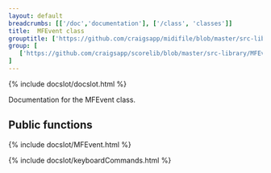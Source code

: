 ```yaml
---
layout: default
breadcrumbs: [['/doc','documentation'], ['/class', 'classes']]
title:  MFEvent class
grouptitle: ['https://github.com/craigsapp/midifile/blob/master/src-library', 'Source Code']
group: [ 
   ['https://github.com/craigsapp/scorelib/blob/master/src-library/MFEvent.cpp', 'MFEvent.cpp'],
]
---
```


{% include docslot/docslot.html %}

Documentation for the MFEvent class.

Public functions
----------------

{% include docslot/MFEvent.html %}



{% include docslot/keyboardCommands.html %}

